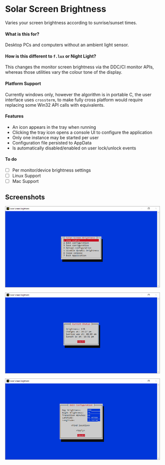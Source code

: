 # Solar Screen Brightness

Varies your screen brightness according to sunrise/sunset times.

#### What is this for?
Desktop PCs and computers without an ambient light sensor.

#### How is this different to `f.lux` or Night Light?
This changes the monitor screen brightness via the DDC/CI monitor APIs, whereas those utilities vary the colour tone of the display.

#### Platform Support
Currently windows only, however the algorithm is in portable C, the user interface uses `crossterm`, to make fully cross platform would require replacing some Win32 API calls with equivalents. 

#### Features
- An icon appears in the tray when running
- Clicking the tray icon opens a console UI to configure the application
- Only one instance may be started per user
- Configuration file persisted to AppData
- Is automatically disabled/enabled on user lock/unlock events

#### To do
- [ ] Per monitor/device brightness settings
- [ ] Linux Support
- [ ] Mac Support

## Screenshots

![](./screenshots/main.png)

![](./screenshots/status.png)

![](./screenshots/edit_config.png)
